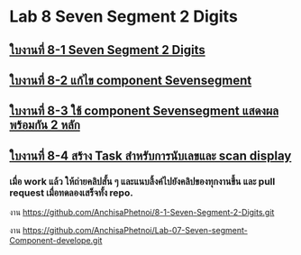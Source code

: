 # Lab 8 Seven Segment 2 Digits


## [ใบงานที่ 8-1 Seven Segment 2 Digits](./Lab%208-1.md)

## [ใบงานที่ 8-2 แก้ไข component Sevensegment](./Lab%208-2.md)

## [ใบงานที่ 8-3  ใช้ component Sevensegment แสดงผลพร้อมกัน 2 หลัก](./Lab%208-3.md)

## [ใบงานที่ 8-4 สร้าง Task สำหรับการนับเลขและ scan display](./Lab%208-4.md)

### เมื่อ work แล้ว ให้ถ่ายคลิปสั้น ๆ และแนบลิ้งค์ไปยังคลิปของทุกงานขึ้น และ pull request เมื่อทดลองเสร็จทั้ง repo.

งาน
https://github.com/AnchisaPhetnoi/8-1-Seven-Segment-2-Digits.git

งาน
https://github.com/AnchisaPhetnoi/Lab-07-Seven-segment-Component-develope.git
